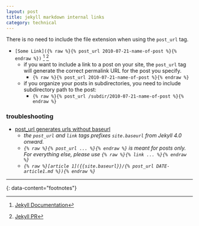```yaml
---
layout: post
title: jekyll markdown internal links
category: technical
---
```


There is no need to include the file extension when using the `post_url` tag.

- `[Some Link]({% raw %}{% post_url 2010-07-21-name-of-post %}{% endraw %})` [^1] [^2]
  - if you want to include a link to a post on your site, the `post_url` tag will generate the correct permalink URL for the post you specify.
    - `{% raw %}{% post_url 2010-07-21-name-of-post %}{% endraw %}`
  - if you organize your posts in subdirectories, you need to include subdirectory path to the post:
    - `{% raw %}{% post_url /subdir/2010-07-21-name-of-post %}{% endraw %}`


###  __troubleshooting__

- [post_url generates urls without baseurl](https://github.com/jekyll/jekyll/issues/8887)
  - _the `post_url` and `link` tags prefixes `site.baseurl` from Jekyll 4.0 onward._
  - _`{% raw %}{% post_url ... %}{% endraw %}` is meant for posts only. For everything else, please use `{% raw %}{% link ... %}{% endraw %}`_
  - _`{% raw %}[article 1]({{site.baseurl}}/{% post_url DATE-article1.md %}){% endraw %}`_

---
{: data-content="footnotes"}

[^1]: [Jekyll Documentation](https://jekyllrb.com/docs/liquid/tags/#linking-to-posts)
[^2]: [Jekyll PR](https://github.com/jekyll/jekyll/pull/369)
